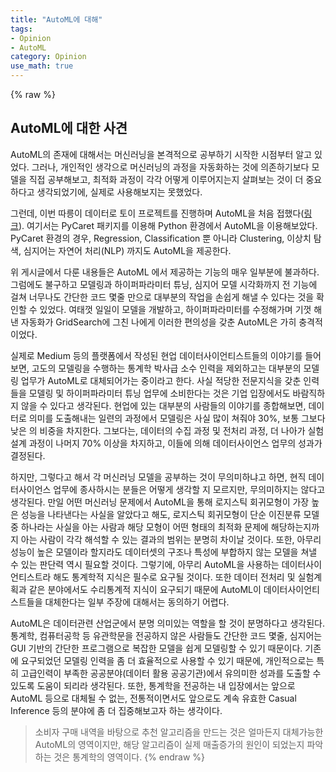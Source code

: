 ```yaml
---
title: "AutoML에 대해"
tags:
- Opinion
- AutoML
category: Opinion
use_math: true
---
```

{% raw %}
## AutoML에 대한 사견

AutoML의 존재에 대해서는 머신러닝을 본격적으로 공부하기 시작한 시점부터 알고 있었다. 그러나, 개인적인 생각으로 머신러닝의 과정을 자동화하는 것에 의존하기보다 모델을 직접 공부해보고, 최적화 과정이 각각 어떻게 이루어지는지 살펴보는 것이 더 중요하다고 생각되었기에, 실제로 사용해보지는 못했었다. 

그런데, 이번 따릉이 데이터로 토이 프로젝트를 진행하며 AutoML을 처음 접했다([링크](https://ddangchani.github.io/따릉이-데이터-분석하기-7-AutoML)). 여기서는 PyCaret 패키지를 이용해 Python 환경에서 AutoML을 이용해보았다. PyCaret 환경의 경우, Regression, Classification 뿐 아니라 Clustering, 이상치 탐색, 심지어는 자연어 처리(NLP) 까지도 AutoML을 제공한다.

위 게시글에서 다룬 내용들은 AutoML 에서 제공하는 기능의 매우 일부분에 불과하다. 그럼에도 불구하고 모델링과 하이퍼파라미터 튜닝, 심지어 모델 시각화까지 전 기능에 걸쳐 너무나도 간단한 코드 몇줄 만으로 대부분의 작업을 손쉽게 해낼 수 있다는 것을 확인할 수 있었다. 여태껏 일일이 모델을 개발하고, 하이퍼파라미터를 수정해가며 기껏 해낸 자동화가 GridSearch에 그친 나에게 이러한 편의성을 갖춘 AutoML은 가히 충격적이었다.

실제로 Medium 등의 플랫폼에서 작성된 현업 데이터사이언티스트들의 이야기를 들어보면, 고도의 모델링을 수행하는 통계학 박사급 소수 인력을 제외하고는 대부분의 모델링 업무가 AutoML로 대체되어가는 중이라고 한다. 사실 적당한 전문지식을 갖춘 인력들을 모델링 및 하이퍼파라미터 튜닝 업무에 소비한다는 것은 기업 입장에서도 바람직하지 않을 수 있다고 생각된다. 현업에 있는 대부분의 사람들의 이야기를 종합해보면, 데이터로 의미를 도출해내는 일련의 과정에서 모델링은 사실 많이 쳐줘야 30%, 보통 그보다 낮은 의 비중을 차지한다. 그보다는, 데이터의 수집 과정 및 전처리 과정, 더 나아가 실험 설계 과정이 나머지 70% 이상을 차지하고, 이들에 의해 데이터사이언스 업무의 성과가 결정된다. 

하지만, 그렇다고 해서 각 머신러닝 모델을 공부하는 것이 무의미하냐고 하면, 현직 데이터사이언스 업무에 종사하시는 분들은 어떻게 생각할 지 모르지만, 무의미하지는 않다고 생각된다. 만일 어떤 머신러닝 문제에서 AutoML을 통해 로지스틱 회귀모형이 가장 높은 성능을 나타낸다는 사실을 알았다고 해도, 로지스틱 회귀모형이 단순 이진분류 모델 중 하나라는 사실을 아는 사람과 해당 모형이 어떤 형태의 최적화 문제에 해당하는지까지 아는 사람이 각각 해석할 수 있는 결과의 범위는 분명히 차이날 것이다. 또한, 아무리 성능이 높은 모델이라 할지라도 데이터셋의 구조나 특성에 부합하지 않는 모델을 쳐낼 수 있는 판단력 역시 필요할 것이다. 그렇기에, 아무리 AutoML을 사용하는 데이터사이언티스트라 해도 통계학적 지식은 필수로 요구될 것이다. 또한 데이터 전처리 및 실험계획과 같은 분야에서도 수리통계적 지식이 요구되기 때문에 AutoML이 데이터사이언티스트들을 대체한다는 일부 주장에 대해서는 동의하기 어렵다.

AutoML은 데이터관련 산업군에서 분명 의미있는 역할을 할 것이 분명하다고 생각된다. 통계학, 컴퓨터공학 등 유관학문을 전공하지 않은 사람들도 간단한 코드 몇줄, 심지어는 GUI 기반의 간단한 프로그램으로 복잡한 모델을 쉽게 모델링할 수 있기 때문이다. 기존에 요구되었던 모델링 인력을 좀 더 효율적으로 사용할 수 있기 때문에, 개인적으로는 특히 고급인력이 부족한 공공분야(데이터 활용 공공기관)에서 유의미한 성과를 도출할 수 있도록 도움이 되리라 생각된다. 또한, 통계학을 전공하는 내 입장에서는 앞으로 AutoML 등으로 대체될 수 없는, 전통적이면서도 앞으로도 계속 유효한 Casual Inference 등의 분야에 좀 더 집중해보고자 하는 생각이다.

> 소비자 구매 내역을 바탕으로 추천 알고리즘을 만드는 것은 얼마든지 대체가능한 AutoML의 영역이지만, 해당 알고리즘이 실제 매출증가의 원인이 되었는지 파악하는 것은 통계학의 영역이다.
{% endraw %}